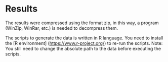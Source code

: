 # Results

The results were compressed using the format zip, in this way, a program (WinZip, WinRar, etc.) is needed to decompress them.

The scripts to generate the data is written in R language. You need to install the [R environment] (https://www.r-project.org/) to re-run the scripts. Note: You still need to change the absolute path to the data before executing the scripts.